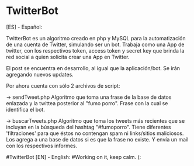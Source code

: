 # TwitterBot
[ES] - Español:

TwitterBot es un algoritmo creado en php y MySQL para la automatización de una cuenta de Twitter, simulando ser un bot. Trabaja como una App de twitter,
con los respectivos token, access token y secret key que brinda la red social a quien solicita crear una App en Twitter.

El post se encuentra en desarrollo, al igual que la aplicación/bot. Se irán agregando nuevos updates.

Por ahora cuenta con sólo 2 archivos de script:

-> sendTweet.php
Algoritmo que toma una frase de la base de datos enlazada y la twittea posterior al "fumo porro". Frase con la cual se identifica el bot.

-> buscarTweets.php
Algoritmo que toma los tweets más recientes que se incluyan en la búsqueda del hashtag "#fumoporro". Tiene diferentes 'filtraciones' para que éstos no contengan
spam ni links/sitios maliciosos. Los agrega a una base de datos si es que la frase no existe. Y envía un mail con los respectivos informes.

#TwitterBot
[EN] - English:
#Working on it, keep calm. (:
